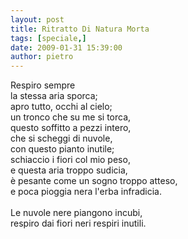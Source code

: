 ```yaml
---
layout: post
title: Ritratto Di Natura Morta
tags: [speciale,]
date: 2009-01-31 15:39:00
author: pietro
---
```

Respiro sempre<br/>la stessa aria sporca;<br/>apro tutto, occhi al cielo;<br/>un tronco che su me si torca,<br/>questo soffitto a pezzi intero,<br/>che si scheggi di nuvole,<br/>con questo pianto inutile;<br/>schiaccio i fiori col mio peso,<br/>e questa aria troppo sudicia,<br/>è pesante come un sogno troppo atteso,<br/>e poca pioggia nera l'erba infradicia.<br/><br/>Le nuvole nere piangono incubi,<br/>respiro dai fiori neri respiri inutili.
